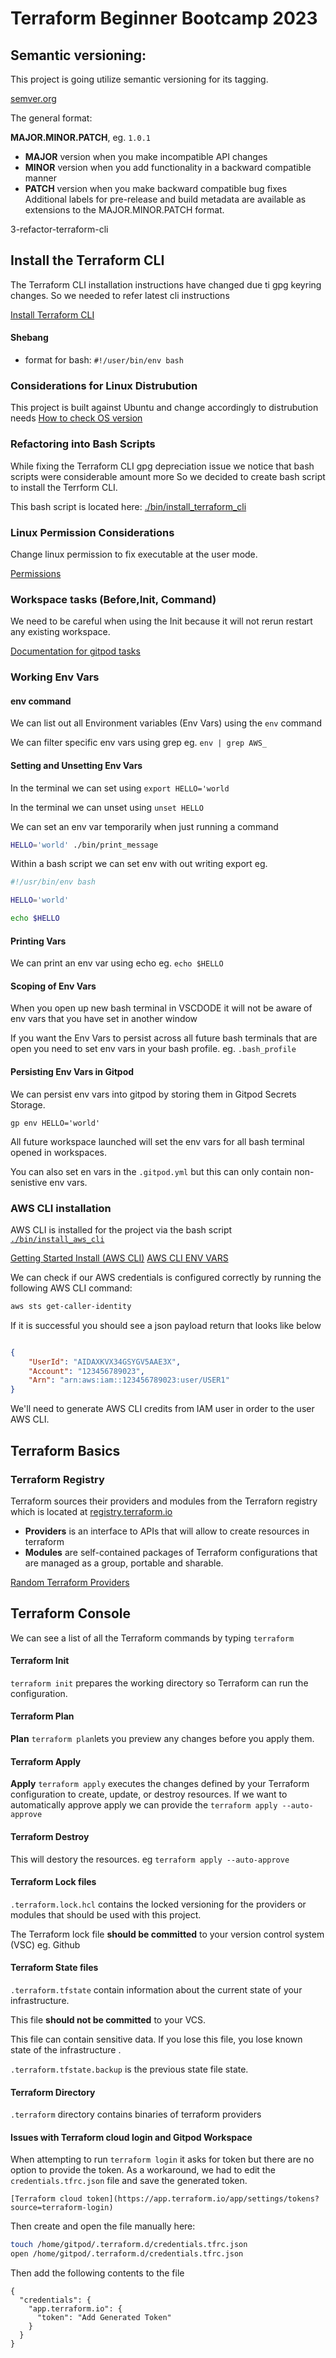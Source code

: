 # Terraform Beginner Bootcamp 2023

## Semantic versioning:
This project is going utilize semantic versioning for its tagging.

[semver.org](semver.org)

The general format:

**MAJOR.MINOR.PATCH**, eg. `1.0.1`

- **MAJOR** version when you make incompatible API changes
- **MINOR** version when you add functionality in a backward compatible manner
- **PATCH** version when you make backward compatible bug fixes
Additional labels for pre-release and build metadata are available as extensions to the MAJOR.MINOR.PATCH format.

 3-refactor-terraform-cli
## Install the Terraform CLI

The Terraform CLI installation instructions have changed due ti gpg keyring changes. So we needed to refer latest cli instructions

[Install Terraform CLI](https://developer.hashicorp.com/terraform/tutorials/aws-get-started/install-cli)

#### Shebang

- format for bash: `#!/user/bin/env bash`



### Considerations for Linux Distrubution

This project is built against Ubuntu and change accordingly to distrubution needs
[How to check OS version](https://www.cyberciti.biz/faq/how-to-check-os-version-in-linux-command-line/)


### Refactoring into Bash Scripts

While fixing the Terraform CLI gpg depreciation issue we notice that bash scripts were considerable amount more So we decided to create bash script to install the Terrform CLI.

This bash script is located here: [./bin/install_terraform_cli](./bin/install_terraform_cli)

### Linux Permission Considerations

Change linux permission to fix executable at the user mode.

[Permissions](https://en.wikipedia.org/wiki/Chmod)

### Workspace tasks (Before,Init, Command)

We need to be careful when using the Init because it will not rerun restart any existing workspace.


[Documentation for gitpod tasks](https://www.gitpod.io/docs/configure/workspaces/tasks)

### Working Env Vars

#### env command

We can list out all Environment variables (Env Vars) using the `env` command

We can filter specific env vars using grep eg. `env | grep AWS_`

#### Setting and Unsetting Env Vars

In the terminal we can set using `export HELLO='world`

In the terminal we can unset using `unset HELLO`


We can set an env var temporarily when just running a command

````sh
HELLO='world' ./bin/print_message
````
Within a bash script we can set env with out writing export eg.

```sh
#!/usr/bin/env bash

HELLO='world'

echo $HELLO 
````
#### Printing Vars

We can print an env var using echo eg. `echo $HELLO`


#### Scoping of Env Vars

When you open up new bash terminal in VSCDODE it will not be aware of env vars that you have set in another window

If you want the Env Vars to persist across all future bash terminals that are open you need to set env vars in your bash profile. eg. `.bash_profile`

#### Persisting Env Vars in Gitpod

We can persist env vars into gitpod by storing them in Gitpod Secrets Storage.

```
gp env HELLO='world'
```

All future workspace launched will set the env vars for all bash terminal opened in workspaces.


You can also set en vars in the `.gitpod.yml` but this can only contain non-senistive env vars.

### AWS CLI installation

AWS CLI is installed for the project via the bash script [`./bin/install_aws_cli`](./bin/install_aws_cli)


[Getting Started Install (AWS CLI)](https://docs.aws.amazon.com/cli/latest/userguide/getting-started-install.html)
[AWS CLI ENV VARS](https://docs.aws.amazon.com/cli/latest/userguide/cli-configure-envvars.html)

We can check if our AWS credentials is configured correctly by running the following AWS CLI command:
```sh
aws sts get-caller-identity
```

If it is successful you should see a json payload return that looks like below

```json

{
    "UserId": "AIDAXKVX34GSYGV5AAE3X",
    "Account": "123456789023",
    "Arn": "arn:aws:iam::123456789023:user/USER1"
}

```
We'll need to generate AWS CLI credits from IAM user in order to the user AWS CLI.


## Terraform Basics

### Terraform Registry

Terraform sources their providers and modules from the Terraforn registry which is located at [registry.terraform.io](https://registry.terraform.io/)

- **Providers** is an interface to APIs that will allow to create resources in terraform
- **Modules** are self-contained packages of Terraform configurations that are managed as a group, portable and sharable.

[Random Terraform Providers](https://registry.terraform.io/providers/hashicorp/random/latest)

## Terraform Console

We can see a list of all the Terraform commands by typing `terraform`

#### Terraform Init

`terraform init` prepares the working directory so Terraform can run the configuration.

#### Terraform Plan

**Plan** `terraform plan`lets you preview any changes before you apply them.

#### Terraform Apply

**Apply** `terraform apply` executes the changes defined by your Terraform configuration to create, update, or destroy resources. If we want to automatically approve apply we can provide the `terraform apply --auto-approve`

#### Terraform Destroy

This will destory the resources. eg `terraform apply --auto-approve`

#### Terraform Lock files

`.terraform.lock.hcl` contains the  locked versioning for the providers or modules that should be used with this project.

The Terraform lock file **should be committed** to your version control system (VSC) eg. Github

#### Terraform State files

`.terraform.tfstate` contain information about the current state of your infrastructure. 

This file **should not be committed** to your VCS.

This file can contain sensitive data. If you lose this file, you lose known state of the infrastructure .

`.terraform.tfstate.backup` is the previous state file state.

#### Terraform Directory

`.terraform` directory contains binaries of terraform providers

#### Issues with Terraform cloud login and Gitpod Workspace

When attempting to run `terraform login` it asks for token but there are no option to provide the token.
As a workaround, we had to edit the `credentials.tfrc.json` file and save the generated token.

```
[Terraform cloud token](https://app.terraform.io/app/settings/tokens?source=terraform-login)
```
Then create and open the file manually here:

```sh
touch /home/gitpod/.terraform.d/credentials.tfrc.json
open /home/gitpod/.terraform.d/credentials.tfrc.json
```
Then add the following contents to the file

```
{
  "credentials": {
    "app.terraform.io": {
      "token": "Add Generated Token"
    }
  }
}
```
